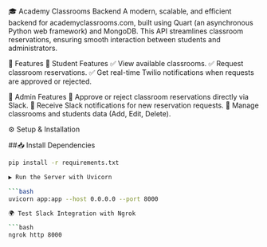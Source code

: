 🎓 Academy Classrooms Backend
A modern, scalable, and efficient backend for academyclassrooms.com, built using Quart (an asynchronous Python web framework) and MongoDB. This API streamlines classroom reservations, ensuring smooth interaction between students and administrators.

🚀 Features
📌 Student Features
✅ View available classrooms.
✅ Request classroom reservations.
✅ Get real-time Twilio notifications when requests are approved or rejected.

🔑 Admin Features
🔹 Approve or reject classroom reservations directly via Slack.
🔹 Receive Slack notifications for new reservation requests.
🔹 Manage classrooms and students data (Add, Edit, Delete).

⚙️ Setup & Installation

##📥 Install Dependencies

```bash
pip install -r requirements.txt

▶️ Run the Server with Uvicorn

```bash
uvicorn app:app --host 0.0.0.0 --port 8000

🌍 Test Slack Integration with Ngrok

```bash
ngrok http 8000
